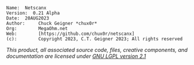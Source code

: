```
Name:  Netscanx
Version:  0.21 Alpha
Date:  20AUG2023
Author:     Chuck Geigner *chux0r*
Org:        MegaOhm.net
Web:        [https://github.com/chux0r/netscanx]
(c):        Copyright 2023, C.T. Geigner 2023; All rights reserved
```
*This product, all associated source code, files, creative components, and documentation are licensed under [GNU LGPL version 2.1](https://opensource.org/license/lgpl-2-1/)*
